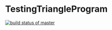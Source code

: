 # TestingTriangleProgram

[![build status of master](https://travis-ci.com/Jhector10/TestingTriangleProgram.svg?branch=master)](https://travis-ci.com/Jhector10/TestingTriangleProgram)
